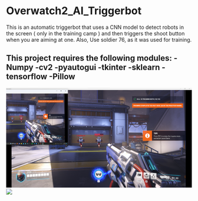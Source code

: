 # Overwatch2_AI_Triggerbot
This is an automatic triggerbot that uses a CNN model to detect robots in the screen ( only in the training camp ) and then triggers the shoot button when you are aiming at one. Also, Use soldier 76, as it was used for training.
<h2>
  This project requires the following modules:
  -Numpy
  -cv2
  -pyautogui
  -tkinter
  -sklearn
  -tensorflow
  -Pillow
</h2>
<html>
  
  
  <img src="image.png">
  <img src="video.gif">
</html>
